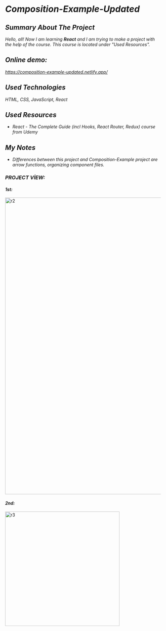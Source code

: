# *Composition-Example-Updated*

## *Summary About The Project*
*Hello, all! 
Now I am learning <b>React</b> and I am trying to make a project with the help of the course. This course is located under "Used Resources".*

## *Online demo:*
*https://composition-example-updated.netlify.app/*

## *Used Technologies*
*HTML, CSS, JavaScript, React*

## *Used Resources*
* *React - The Complete Guide (incl Hooks, React Router, Redux) course from Udemy*

## *My Notes*
* *Differences between this project and Composition-Example project are arrow functions, organizing component files.*

### *PROJECT VİEW:*

#### *1st:*
<img width="960" alt="r2" src="https://user-images.githubusercontent.com/63058707/134480159-7dc6380d-11aa-428a-81c2-7bf31bb62dda.png">

#### *2nd:*
<img width="370" alt="r3" src="https://user-images.githubusercontent.com/63058707/134480202-b0e9e71b-a625-4681-aa17-5683ce8993de.png">



